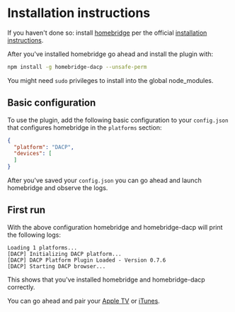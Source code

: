 # Installation instructions

If you haven't done so: install [homebridge](https://github.com/nfarina/homebridge) per the official [installation instructions](https://github.com/nfarina/homebridge#installation).

After you've installed homebridge go ahead and install the plugin with:

```bash
npm install -g homebridge-dacp --unsafe-perm
```

You might need ```sudo``` privileges to install into the global node_modules.

## Basic configuration

To use the plugin, add the following basic configuration to your `config.json` that configures homebridge in the ```platforms``` section:

```json
{
  "platform": "DACP",
  "devices": [
  ]
}
```

After you've saved your `config.json` you can go ahead and launch homebridge and observe the logs.

## First run

With the above configuration homebridge and homebridge-dacp will print the following logs:

```text
Loading 1 platforms...
[DACP] Initializing DACP platform...
[DACP] DACP Platform Plugin Loaded - Version 0.7.6
[DACP] Starting DACP browser...
```

This shows that you've installed homebridge and homebridge-dacp correctly.

You can go ahead and pair your [Apple TV](configuration/appletv.md) or [iTunes](configuration/itunes.md).